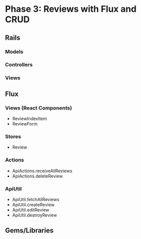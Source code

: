 # Phase 3: Reviews with Flux and CRUD

## Rails
### Models

### Controllers

### Views

## Flux
### Views (React Components)
* ReviewIndexItem
* ReviewForm

### Stores
* Review

### Actions
* ApiActions.receiveAllReviews
* ApiActions.deleteReview

### ApiUtil
* ApiUtil.fetchAllReviews
* ApiUtil.createReview
* ApiUtil.editReview
* ApiUtil.destroyReview

## Gems/Libraries

